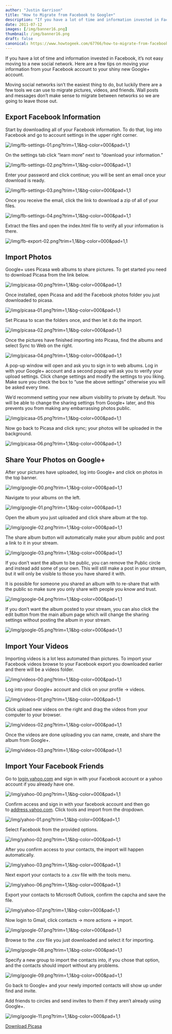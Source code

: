 ```yaml
---
author: "Justin Garrison"
title: "How to Migrate from Facebook to Google+"
description: "If you have a lot of time and information invested in Facebook, it’s not easy"
date: 2011-07-12
images: [/img/banner16.png]
thumbnail: /img/banner16.png
draft: false
canonical: https://www.howtogeek.com/67766/how-to-migrate-from-facebook-to-google/
---
```


If you have a lot of time and information invested in Facebook, it’s not easy moving to a new social network. Here are a few tips on moving your information from your Facebook account to your shiny new Google+ account.

Moving social networks isn’t the easiest thing to do, but luckily there are a few tools we can use to migrate pictures, videos, and friends. Wall posts and messages don’t make sense to migrate between networks so we are going to leave those out.

## Export Facebook Information

Start by downloading all of your Facebook information. To do that, log into Facebook and go to account settings in the upper right corner.

![/img/fb-settings-01.png?trim=1,1&bg-color=000&pad=1,1](/img/fb-settings-01.png?trim=1,1&bg-color=000&pad=1,1)

On the settings tab click “learn more” next to “download your information.”

![/img/fb-settings-02.png?trim=1,1&bg-color=000&pad=1,1](/img/fb-settings-02.png?trim=1,1&bg-color=000&pad=1,1)

Enter your password and click continue; you will be sent an email once your download is ready.

![/img/fb-settings-03.png?trim=1,1&bg-color=000&pad=1,1](/img/fb-settings-03.png?trim=1,1&bg-color=000&pad=1,1)

Once you receive the email, click the link to download a zip of all of your files.

![/img/fb-settings-04.png?trim=1,1&bg-color=000&pad=1,1](/img/fb-settings-04.png?trim=1,1&bg-color=000&pad=1,1)

Extract the files and open the index.html file to verify all your information is there.

![/img/fb-export-02.png?trim=1,1&bg-color=000&pad=1,1](/img/fb-export-02.png?trim=1,1&bg-color=000&pad=1,1)

## Import Photos

Google+ uses Picasa web albums to share pictures. To get started you need to download Picasa from the link below.

![/img/picasa-00.png?trim=1,1&bg-color=000&pad=1,1](/img/picasa-00.png?trim=1,1&bg-color=000&pad=1,1)

Once installed, open Picasa and add the Facebook photos folder you just downloaded to picasa.

![/img/picasa-01.png?trim=1,1&bg-color=000&pad=1,1](/img/picasa-01.png?trim=1,1&bg-color=000&pad=1,1)

Set Picasa to scan the folders once, and then let it do the import.

![/img/picasa-02.png?trim=1,1&bg-color=000&pad=1,1](/img/picasa-02.png?trim=1,1&bg-color=000&pad=1,1)

Once the pictures have finished importing into Picasa, find the albums and select Sync to Web on the right.

![/img/picasa-04.png?trim=1,1&bg-color=000&pad=1,1](/img/picasa-04.png?trim=1,1&bg-color=000&pad=1,1)

A pop-up window will open and ask you to sign in to web albums. Log in with your Google+ account and a second popup will ask you to verify your upload settings. Click change settings and modify the settings to you liking. Make sure you check the box to “use the above settings” otherwise you will be asked every time.

We’d recommend setting your new album visibility to private by default. You will be able to change the sharing settings from Google+ later, and this prevents you from making any embarrassing photos public.

![/img/picasa-05.png?trim=1,1&bg-color=000&pad=1,1](/img/picasa-05.png?trim=1,1&bg-color=000&pad=1,1)

Now go back to Picasa and click sync; your photos will be uploaded in the background.

![/img/picasa-06.png?trim=1,1&bg-color=000&pad=1,1](/img/picasa-06.png?trim=1,1&bg-color=000&pad=1,1)

## Share Your Photos on Google+

After your pictures have uploaded, log into Google+ and click on photos in the top banner.

![/img/google-00.png?trim=1,1&bg-color=000&pad=1,1](/img/google-00.png?trim=1,1&bg-color=000&pad=1,1)

Navigate to your albums on the left.

![/img/google-01.png?trim=1,1&bg-color=000&pad=1,1](/img/google-01.png?trim=1,1&bg-color=000&pad=1,1)

Open the album you just uploaded and click share album at the top.

![/img/google-02.png?trim=1,1&bg-color=000&pad=1,1](/img/google-02.png?trim=1,1&bg-color=000&pad=1,1)

The share album button will automatically make your album public and post a link to it in your stream.

![/img/google-03.png?trim=1,1&bg-color=000&pad=1,1](/img/google-03.png?trim=1,1&bg-color=000&pad=1,1)

If you don’t want the album to be public, you can remove the Public circle and instead add some of your own. This will still make a post in your stream, but it will only be visible to those you have shared it with.

It is possible for someone you shared an album with to re-share that with the public so make sure you only share with people you know and trust.

![/img/google-04.png?trim=1,1&bg-color=000&pad=1,1](/img/google-04.png?trim=1,1&bg-color=000&pad=1,1)

If you don’t want the album posted to your stream, you can also click the edit button from the main album page which will change the sharing settings without posting the album in your stream.

![/img/google-05.png?trim=1,1&bg-color=000&pad=1,1](/img/google-05.png?trim=1,1&bg-color=000&pad=1,1)

## Import Your Videos

Importing videos is a lot less automated than pictures. To import your Facebook videos browse to your Facebook export you downloaded earlier and there will be a videos folder.

![/img/videos-00.png?trim=1,1&bg-color=000&pad=1,1](/img/videos-00.png?trim=1,1&bg-color=000&pad=1,1)

Log into your Google+ account and click on your profile -> videos.

![/img/videos-01.png?trim=1,1&bg-color=000&pad=1,1](/img/videos-01.png?trim=1,1&bg-color=000&pad=1,1)

Click upload new videos on the right and drag the videos from your computer to your browser.

![/img/videos-02.png?trim=1,1&bg-color=000&pad=1,1](/img/videos-02.png?trim=1,1&bg-color=000&pad=1,1)

Once the videos are done uploading you can name, create, and share the album from Google+.

![/img/videos-03.png?trim=1,1&bg-color=000&pad=1,1](/img/videos-03.png?trim=1,1&bg-color=000&pad=1,1)

## Import Your Facebook Friends

Go to [login.yahoo.com](https://login.yahoo.com/) and sign in with your Facebook account or a yahoo account if you already have one.

![/img/yahoo-00.png?trim=1,1&bg-color=000&pad=1,1](/img/yahoo-00.png?trim=1,1&bg-color=000&pad=1,1)

Confirm access and sign in with your facebook account and then go to [address.yahoo.com](https://address.yahoo.com/). Click tools and import from the dropdown.

![/img/yahoo-01.png?trim=1,1&bg-color=000&pad=1,1](/img/yahoo-01.png?trim=1,1&bg-color=000&pad=1,1)

Select Facebook from the provided options.

![/img/yahoo-02.png?trim=1,1&bg-color=000&pad=1,1](/img/yahoo-02.png?trim=1,1&bg-color=000&pad=1,1)

After you confirm access to your contacts, the import will happen automatically.

![/img/yahoo-03.png?trim=1,1&bg-color=000&pad=1,1](/img/yahoo-03.png?trim=1,1&bg-color=000&pad=1,1)

Next export your contacts to a .csv file with the tools menu.

![/img/yahoo-06.png?trim=1,1&bg-color=000&pad=1,1](/img/yahoo-06.png?trim=1,1&bg-color=000&pad=1,1)

Export your contacts to Microsoft Outlook, confirm the capcha and save the file.

![/img/yahoo-07.png?trim=1,1&bg-color=000&pad=1,1](/img/yahoo-07.png?trim=1,1&bg-color=000&pad=1,1)

Now login to Gmail, click contacts -> more actions -> import.

![/img/google-07.png?trim=1,1&bg-color=000&pad=1,1](/img/google-07.png?trim=1,1&bg-color=000&pad=1,1)

Browse to the .csv file you just downloaded and select it for importing.

![/img/google-08.png?trim=1,1&bg-color=000&pad=1,1](/img/google-08.png?trim=1,1&bg-color=000&pad=1,1)

Specify a new group to import the contacts into, if you chose that option, and the contacts should import without any problems.

![/img/google-09.png?trim=1,1&bg-color=000&pad=1,1](/img/google-09.png?trim=1,1&bg-color=000&pad=1,1)

Go back to Google+ and your newly imported contacts will show up under find and invite.

Add friends to circles and send invites to them if they aren’t already using Google+.

![/img/google-11.png?trim=1,1&bg-color=000&pad=1,1](/img/google-11.png?trim=1,1&bg-color=000&pad=1,1)

[Download Picasa](https://redirect.viglink.com/?key=e7eab128eb8d1c53e14db14f4c632447&u=http%3A%2F%2Fpicasa.google.com%2F&cuid=xid:fr1679048432aaa)
